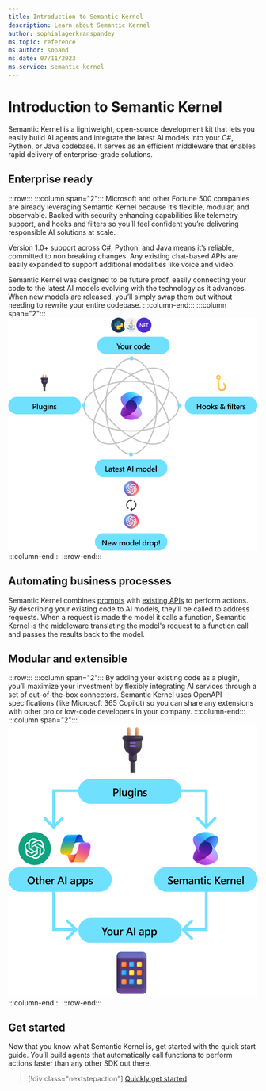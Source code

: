 ```yaml
---
title: Introduction to Semantic Kernel
description: Learn about Semantic Kernel
author: sophialagerkranspandey
ms.topic: reference
ms.author: sopand
ms.date: 07/11/2023
ms.service: semantic-kernel
---
```


# Introduction to Semantic Kernel
Semantic Kernel is a lightweight, open-source development kit that lets you easily build AI agents and integrate the latest AI models into your C#, Python, or Java codebase. It serves as an efficient middleware that enables rapid delivery of enterprise-grade solutions.

## Enterprise ready
:::row:::
    :::column span="2":::
Microsoft and other Fortune 500 companies are already leveraging  Semantic Kernel because it’s flexible, modular, and observable. Backed with security enhancing capabilities like telemetry support, and hooks and filters so you’ll feel confident you’re delivering responsible AI solutions at scale. 
    
Version 1.0+ support across C#, Python, and Java means it’s reliable, committed to non breaking changes. Any existing chat-based APIs are easily expanded to support additional modalities like voice and video.

Semantic Kernel was designed to be future proof, easily connecting your code to the latest AI models evolving with the technology as it advances. When new models are released, you’ll simply swap them out without needing to rewrite your entire codebase.
    :::column-end:::
    :::column span="2":::
    ![Intro Image](../media/enterprise-ready.png)
    :::column-end:::
:::row-end:::

## Automating business processes 
Semantic Kernel combines [prompts](../concepts/prompts.md) with [existing APIs](../concepts/plugins.md) to perform actions. By describing your existing code to AI models, they’ll be called to address requests. When a request is made the model it calls a function, Semantic Kernel is the middleware translating the model's request to a function call and passes the results back to the model.

## Modular and extensible
:::row:::
    :::column span="2":::
By adding your existing code as a plugin, you’ll maximize your investment by flexibly integrating AI services through a set of out-of-the-box connectors. Semantic Kernel uses OpenAPI specifications (like Microsoft 365 Copilot) so you can share any extensions with other pro or low-code developers in your company.
 :::column-end:::
    :::column span="2":::
    ![Modular Extensibility](../media/Designed-for-modular-extensibility.png)
    :::column-end:::
:::row-end:::

## Get started
Now that you know what Semantic Kernel is, get started with the quick start guide. You’ll build agents that automatically call functions to perform actions faster than any other SDK out there.
> [!div class="nextstepaction"]
> [Quickly get started](../get-started/quick-start-guide.md)
